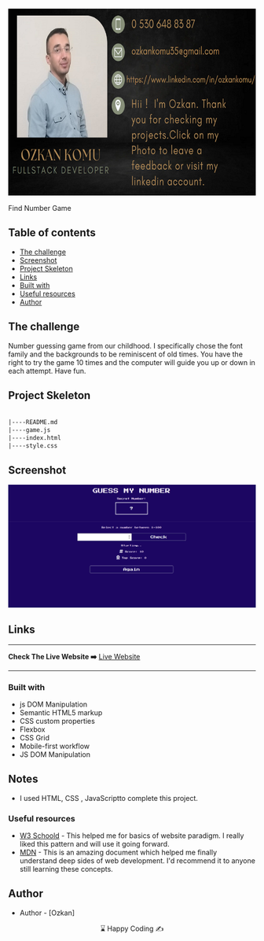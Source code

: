 <p align="left">
<a href="https://www.linkedin.com/in/ozkankomu/" target="_blank"><img src="photo.png" alt="screenshot" target=_blanked width=700px height=380px></a>
</p>



Find Number Game

## Table of contents

  - [The challenge](#the-challenge)
  - [Screenshot](#screenshot)
  - [Project Skeleton ](#project-skeleton)
  - [Links](#links)
  - [Built with](#built-with)
  - [Useful resources](#useful-resources)
- [Author](#author)



## The challenge
Number guessing game from our childhood. I specifically chose the font family and the backgrounds to be reminiscent of old times. You have the right to try the game 10 times and the computer will guide you up or down in each attempt. Have fun.
## Project Skeleton 

```Find Number Game

|----README.md                   
|----game.js
|----index.html  
|----style.css   

```

## Screenshot
<p align="left">
<a href="https://ozkankomu.github.io/Gues_Number_Game_JavaScript/"><img src="game.png" alt="screenshot" target=_blanked></a>
</p>



## Links
<hr>
<b>Check The Live Website ➡️</b> <a href="https://ozkankomu.github.io/Gues_Number_Game_JavaScript/">Live Website</a>
<hr>

### Built with
- js DOM Manipulation
- Semantic HTML5 markup
- CSS custom properties
- Flexbox
- CSS Grid
- Mobile-first workflow
- JS DOM Manipulation	



## Notes

- I used HTML, CSS , JavaScriptto complete this project.

### Useful resources

- [W3 Schoold](https://www.w3schools.com/) - This helped me for basics of website paradigm. I really liked this pattern and will use it going forward.
- [MDN](https://developer.mozilla.org/en-US/) - This is an amazing document which helped me finally understand deep sides of web development. I'd recommend it to anyone still learning these concepts.






## Author

- Author - [Ozkan]

<center> &#8987; Happy Coding  &#9997; </center>
